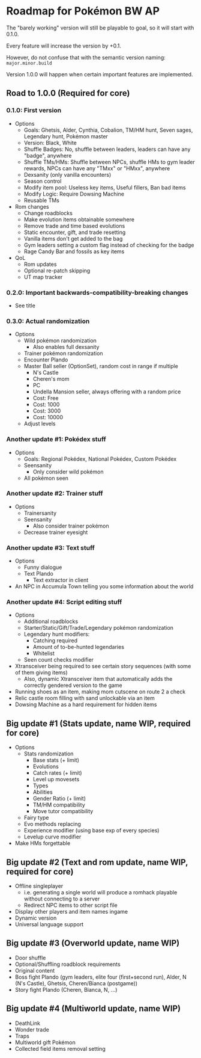 # Roadmap for Pokémon BW AP

The "barely working" version will still be playable to goal, so it will start with 0.1.0.

Every feature will increase the version by +0.1.

However, do not confuse that with the semantic version naming: `major.minor.build`

Version 1.0.0 will happen when certain important features are implemented.

## Road to 1.0.0 (Required for core)

### 0.1.0: First version

- Options
  - Goals: Ghetsis, Alder, Cynthia, Cobalion, TM/HM hunt, Seven sages, Legendary hunt, Pokémon master
  - Version: Black, White
  - Shuffle Badges: No, shuffle between leaders, leaders can have any "badge", anywhere
  - Shuffle TMs/HMs: Shuffle between NPCs, shuffle HMs to gym leader rewards, NPCs can have any "TMxx" or "HMxx", anywhere
  - Dexsanity (only vanilla encounters)
  - Season control
  - Modify item pool: Useless key items, Useful fillers, Ban bad items
  - Modify Logic: Require Dowsing Machine
  - Reusable TMs
- Rom changes
  - Change roadblocks
  - Make evolution items obtainable somewhere
  - Remove trade and time based evolutions
  - Static encounter, gift, and trade resetting
  - Vanilla items don't get added to the bag
  - Gym leaders setting a custom flag instead of checking for the badge
  - Rage Candy Bar and fossils as key items
- QoL
  - Rom updates
  - Optional re-patch skipping
  - UT map tracker

### 0.2.0: Important backwards-compatibility-breaking changes

- See title

### 0.3.0: Actual randomization

- Options
  - Wild pokémon randomization
    - Also enables full dexsanity
  - Trainer pokémon randomization
  - Encounter Plando
  - Master Ball seller (OptionSet), random cost in range if multiple
    - N's Castle
    - Cheren's mom
    - PC
    - Undella Mansion seller, always offering with a random price
    - Cost: Free
    - Cost: 1000
    - Cost: 3000
    - Cost: 10000
  - Adjust levels

### Another update #1: Pokédex stuff

- Options
  - Goals: Regional Pokédex, National Pokédex, Custom Pokédex
  - Seensanity
    - Only consider wild pokémon
  - All pokémon seen

### Another update #2: Trainer stuff

- Options
  - Trainersanity
  - Seensanity
    - Also consider trainer pokémon
  - Decrease trainer eyesight

### Another update #3: Text stuff

- Options
  - Funny dialogue
  - Text Plando
    - Text extractor in client
- An NPC in Accumula Town telling you some information about the world

### Another update #4: Script editing stuff

- Options
  - Additional roadblocks
  - Starter/Static/Gift/Trade/Legendary pokémon randomization
  - Legendary hunt modifiers:
    - Catching required
    - Amount of to-be-hunted legendaries
    - Whitelist
  - Seen count checks modifier
- Xtransceiver being required to see certain story sequences (with some of them giving items)
  - Also, dynamic Xtransceiver item that automatically adds the correctly gendered version to the game
- Running shoes as an item, making mom cutscene on route 2 a check
- Relic castle room filling with sand unlockable via an item
- Dowsing Machine as a hard requirement for hidden items

## Big update #1 (Stats update, name WIP, required for core)

- Options
  - Stats randomization
    - Base stats (+ limit)
    - Evolutions
    - Catch rates (+ limit)
    - Level up movesets
    - Types
    - Abilities
    - Gender Ratio (+ limit)
    - TM/HM compatibility
    - Move tutor compatibility
  - Fairy type
  - Evo methods replacing
  - Experience modifier (using base exp of every species)
  - Levelup curve modifier
- Make HMs forgettable

## Big update #2 (Text and rom update, name WIP, required for core)

- Offline singleplayer
  - i.e. generating a single world will produce a romhack playable without connecting to a server
  - Redirect NPC items to other script file
- Display other players and item names ingame
- Dynamic version
- Universal language support

## Big update #3 (Overworld update, name WIP)

- Door shuffle
- Optional/Shuffling roadblock requirements
- Original content
- Boss fight Plando (gym leaders, elite four (first+second run), Alder, N (N's Castle), Ghetsis, Cheren/Bianca (postgame))
- Story fight Plando (Cheren, Bianca, N, ...)

## Big update #4 (Multiworld update, name WIP)

- DeathLink
- Wonder trade
- Traps
- Multiworld gift Pokémon
- Collected field items removal setting
